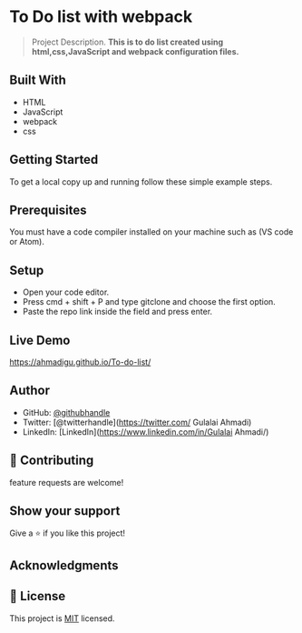 # To Do list with webpack
 

> Project Description.
> **This is  to do list created using html,css,JavaScript and webpack configuration files.**


## Built With 
- HTML 
- JavaScript
-  webpack
-  css

## Getting Started
To get a local copy up and running follow these simple example steps.

## Prerequisites
You must have a code compiler installed on your machine such as (VS code or Atom).

## Setup
- Open your code editor.
- Press cmd + shift + P and type gitclone and choose the first option.
- Paste the repo link inside the field and press enter.

## Live Demo  
 https://ahmadigu.github.io/To-do-list/
## Author
  
- GitHub: [@githubhandle](https://github.com/AhmadiGu/)
- Twitter: [@twitterhandle](https://twitter.com/ Gulalai Ahmadi)
- LinkedIn: [LinkedIn](https://www.linkedin.com/in/Gulalai Ahmadi/)
 

## 🤝 Contributing

 feature requests are welcome! 
 

## Show your support

Give a ⭐️ if you like this project!

## Acknowledgments
 
## 📝 License

This project is [MIT](LICENSE.md) licensed.

 
 
